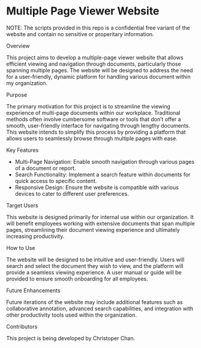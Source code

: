# Multiple Page Viewer Website

NOTE: The scripts provided in this repo is a confidential free variant of the website and contain no sensitive or properitary information.

Overview

This project aims to develop a multiple-page viewer website that allows efficient viewing and navigation through documents, particularly those spanning multiple pages. The website will be designed to address the need for a user-friendly, dynamic platform for handling various document  within my organization.

Purpose

The primary motivation for this project is to streamline the viewing experience of multi-page documents within our workplace. Traditional methods often involve cumbersome software or tools that don’t offer a smooth, user-friendly interface for navigating through lengthy documents. This website intends to simplify this process by providing a platform that allows users to seamlessly browse through multiple pages with ease.

Key Features

- Multi-Page Navigation: Enable smooth navigation through various pages of a document or report.
- Search Functionality: Implement a search feature within documents for quick access to specific content.
- Responsive Design: Ensure the website is compatible with various devices to cater to different user preferences.

Target Users

This website is designed primarily for internal use within our organization. It will benefit employees working with extensive documents that span multiple pages, streamlining their document viewing experience and ultimately increasing productivity.

How to Use

The website will be designed to be intuitive and user-friendly. Users will search and select the document they wish to view, and the platform will provide a seamless viewing experience. A user manual or guide will be provided to ensure smooth onboarding for all employees.

Future Enhancements

Future iterations of the website may include additional features such as collaborative annotation, advanced search capabilities, and integration with other productivity tools used within the organization.

Contributors

This project is being developed by Christoper Chan.
